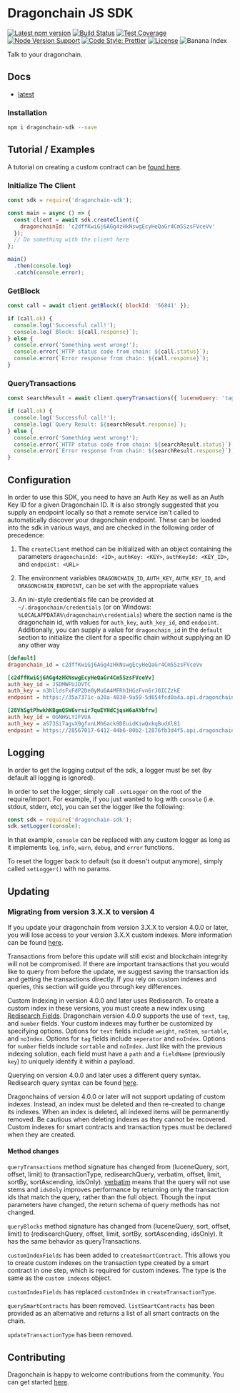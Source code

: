 # Dragonchain JS SDK

[![Latest npm version](https://img.shields.io/npm/v/dragonchain-sdk)](https://www.npmjs.com/package/dragonchain-sdk)
[![Build Status](https://img.shields.io/travis/dragonchain/dragonchain-sdk-javascript)](https://travis-ci.org/dragonchain/dragonchain-sdk-javascript)
[![Test Coverage](https://img.shields.io/codeclimate/coverage/dragonchain/dragonchain-sdk-javascript)](https://codeclimate.com/github/dragonchain/dragonchain-sdk-javascript)
[![Node Version Support](https://img.shields.io/node/v/dragonchain-sdk)](https://github.com/dragonchain/dragonchain-sdk-javascript)
[![Code Style: Prettier](https://img.shields.io/badge/code_style-prettier-ff69b4.svg)](https://prettier.io/)
[![License](https://img.shields.io/badge/license-Apache%202.0-informational.svg)](https://github.com/dragonchain/dragonchain-sdk-javascript/blob/master/LICENSE)
![Banana Index](https://img.shields.io/endpoint.svg?url=https%3A%2F%2Fnode-sdk-docs.dragonchain.com%2Fbanana-shield.json)

Talk to your dragonchain.

## Docs

- [latest](https://node-sdk-docs.dragonchain.com/latest)

### Installation

```sh
npm i dragonchain-sdk --save
```

## Tutorial / Examples

A tutorial on creating a custom contract can be [found here](https://github.com/dragonchain-inc/custom-contract-node-sdk).

### Initialize The Client

```javascript
const sdk = require('dragonchain-sdk');

const main = async () => {
  const client = await sdk.createClient({
    dragonchainId: 'c2dffKwiGj6AGg4zHkNswgEcyHeQaGr4Cm5SzsFVceVv'
  });
  // Do something with the client here
};

main()
  .then(console.log)
  .catch(console.error);
```

### GetBlock

```javascript
const call = await client.getBlock({ blockId: '56841' });

if (call.ok) {
  console.log('Successful call!');
  console.log(`Block: ${call.response}`);
} else {
  console.error('Something went wrong!');
  console.error(`HTTP status code from chain: ${call.status}`);
  console.error(`Error response from chain: ${call.response}`);
}
```

### QueryTransactions

```javascript
const searchResult = await client.queryTransactions({ luceneQuery: 'tag=MyAwesomeTransactionTag' });

if (call.ok) {
  console.log('Successful call!');
  console.log(`Query Result: ${searchResult.response}`);
} else {
  console.error('Something went wrong!');
  console.error(`HTTP status code from chain: ${searchResult.status}`);
  console.error(`Error response from chain: ${searchResult.response}`);
}
```

## Configuration

In order to use this SDK, you need to have an Auth Key as well as
an Auth Key ID for a given Dragonchain ID. It is also strongly suggested that
you supply an endpoint locally so that a remote service isn't called to
automatically discover your dragonchain endpoint. These can be loaded into the
sdk in various ways, and are checked in the following order of precedence:

1. The `createClient` method can be initialized with an object containing
   the parameters `dragonchainId: <ID>`, `authKey: <KEY>`,
   `authKeyId: <KEY_ID>`, and `endpoint: <URL>`

2. The environment variables `DRAGONCHAIN_ID`,
   `AUTH_KEY`, `AUTH_KEY_ID`, and `DRAGONCHAIN_ENDPOINT`,
   can be set with the appropriate values

3. An ini-style credentials file can be provided at
   `~/.dragonchain/credentials` (or on Windows:
   `%LOCALAPPDATA%\dragonchain\credentials`) where the section name is the
   dragonchain id, with values for `auth_key`, `auth_key_id`, and `endpoint`.
   Additionally, you can supply a value for `dragonchain_id` in the
   `default` section to initialize the client for a specific chain
   without supplying an ID any other way

```ini
[default]
dragonchain_id = c2dffKwiGj6AGg4zHkNswgEcyHeQaGr4Cm5SzsFVceVv

[c2dffKwiGj6AGg4zHkNswgEcyHeQaGr4Cm5SzsFVceVv]
auth_key_id = JSDMWFUJDVTC
auth_key = n3hlldsFxFdP2De0yMu6A4MFRh1HGzFvn6rJ0ICZzkE
endpoint = https://35a7371c-a20a-4830-9a59-5d654fcd0a4a.api.dragonchain.com

[28VhSgtPhwkhKBgmQSW6vrsir7quEYHdCjqsW6aAYbfrw]
auth_key_id = OGNHGLYIFVUA
auth_key = aS73Si7agvX9gfxnLMh6ack9DEuidKiwQxkqBudXl81
endpoint = https://28567017-6412-44b6-80b2-12876fb3d4f5.api.dragonchain.com
```

## Logging

In order to get the logging output of the sdk, a logger must be set (by default all logging is ignored).

In order to set the logger, simply call `.setLogger` on the root of the require/import. For example, if you just wanted to log with `console` (i.e. stdout, stderr, etc), you can set the logger like the following:

```javascript
const sdk = require('dragonchain-sdk');
sdk.setLogger(console);
```

In that example, `console` can be replaced with any custom logger as long as it implements `log`, `info`, `warn`, `debug`, and `error` functions.

To reset the logger back to default (so it doesn't output anymore), simply called `setLogger()` with no params.

## Updating

### Migrating from version 3.X.X to version 4

If you update your dragonchain from version 3.X.X to version 4.0.0 or later, you will lose access to your version 3.X.X custom indexes. More information can be found [here](https://dragonchain-core-docs.dragonchain.com/latest/deployment/migrating_v4.html).

Transactions from before this update will still exist and blockchain integrity will not be compromised. If there are important transactions that you would like to query from before the update, we suggest saving the transaction ids and getting the transactions directly. If you rely on custom indexes and queries, this section will guide you through key differences.

Custom Indexing in version 4.0.0 and later uses Redisearch. To create a custom index in these versions, you must create a new index using [Redisearch Fields](https://oss.redislabs.com/redisearch/Commands.html#field_options). Dragonchain version 4.0.0 supports the use of `text`, `tag`, and `number` fields.
Your custom indexes may further be customized by specifying options. Options for `text` fields include `weight`, `noStem`, `sortable`, and `noIndex`. Options for `tag` fields include `seperator` and `noIndex`. Options for `number` fields include `sortable` and `noIndex`.
Just like with the previous indexing solution, each field must have a `path` and a `fieldName` (previously `key`) to uniquely identify it within a payload.

Querying on version 4.0.0 and later uses a different query syntax. Redisearch query syntax can be found [here](https://oss.redislabs.com/redisearch/Query_Syntax.html).

Dragonchains of version 4.0.0 or later will not support updating of custom indexes. Instead, an index must be deleted and then re-created to change its indexes. When an index is deleted, all indexed items will be permanently removed. Be cautious when deleting indexes as they cannot be recovered. Custom indexes for smart contracts and transaction types must be declared when they are created.

#### Method changes

`queryTransactions` method signature has changed from (luceneQuery, sort, offset, limit) to (transactionType, redisearchQuery, verbatim, offset, limit, sortBy, sortAscending, idsOnly). [verbatim](https://oss.redislabs.com/redisearch/Commands.html#ftsearch) means that the query will not use stems and `idsOnly` improves performance by returning only the transaction ids that match the query, rather than the full object. Though the input parameters have changed, the return schema of query methods has not changed.

`queryBlocks` method signature has changed from (luceneQuery, sort, offset, limit) to (redisearchQuery, offset, limit, sortBy, sortAscending, idsOnly). It has the same behavior as queryTransactions.

`customIndexFields` has been added to `createSmartContract`. This allows you to create custom indexes on the transaction type created by a smart contract in one step, which is required for custom indexes. The type is the same as the `custom indexes` object.

`customIndexFields` has replaced `customIndex` in `createTransactionType`.

`querySmartContracts` has been removed. `listSmartContracts` has been provided as an alternative and returns a list of all smart contracts on the chain.

`updateTransactionType` has been removed.

## Contributing

Dragonchain is happy to welcome contributions from the community. You can get started [here](https://github.com/dragonchain/dragonchain-sdk-javascript/blob/master/CONTRIBUTING.md).
